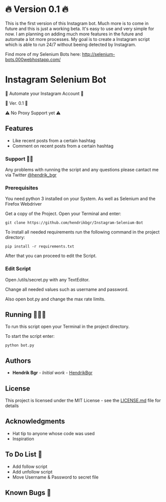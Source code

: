 # 🔥 Version 0.1 🔥

This is the first version of this Instagram bot. Much more is to come in future and this is just a working beta. It's easy to use and very simple for now. I am planning on adding much more features in the future and automate a lot more processes. My goal is to create a Instagram script which is able to run 24/7 without beeing detected by Instagram.

Find more of my Selenium Bots here: http://selenium-bots.000webhostapp.com/

# Instagram Selenium Bot

🚀 Automate your Instagram Account 🚀

📌 Ver. 0.1 📌

⚠ No Proxy Support yet ⚠️

## Features

* Like recent posts from a certain hashtag
* Comment on recent posts from a certain hashtag

### Support 👨‍💻

Any problems with running the script and any questions please cantact me via Twitter [@hendrik_bgr](https://twitter.com/Hendrik_bgr)

### Prerequisites

You need python 3 installed on your System.
As well as Selenium and the Firefox Webdriver

Get a copy of the Project. Open your Terminal and enter:

```
git clone https://github.com/hendrikbgr/Instagram-Selenium-Bot
```

To install all needed requirements run the following command in the project directory:

```
pip install -r requirements.txt
```

After that you can proceed to edit the Script.

### Edit Script

Open /utils/secret.py with any TextEditor.

Change all needed values such as username and password.

Also open bot.py and change the max rate limits.

## Running 🏃🏽‍♂️

To run this script open your Terminal in the project directory.

To start the script enter:

```
python bot.py
```

## Authors

* **Hendrik Bgr** - *Initial work* - [HendrikBgr](https://github.com/hendrikbgr)


## License

This project is licensed under the MIT License - see the [LICENSE.md](LICENSE.md) file for details

## Acknowledgments

* Hat tip to anyone whose code was used
* Inspiration

## To Do List 📝

* Add follow script
* Add unfollow script
* Move Username & Password to secret file

## Known Bugs 🐛


